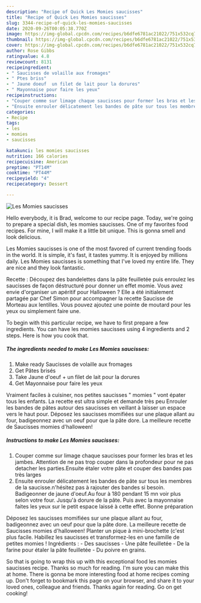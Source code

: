 ```yaml
---
description: "Recipe of Quick Les Momies saucisses"
title: "Recipe of Quick Les Momies saucisses"
slug: 3344-recipe-of-quick-les-momies-saucisses
date: 2020-09-26T00:05:38.770Z
image: https://img-global.cpcdn.com/recipes/b6dfe6781ac21022/751x532cq70/les-momies-saucisses-photo-principale-de-la-recette.jpg
thumbnail: https://img-global.cpcdn.com/recipes/b6dfe6781ac21022/751x532cq70/les-momies-saucisses-photo-principale-de-la-recette.jpg
cover: https://img-global.cpcdn.com/recipes/b6dfe6781ac21022/751x532cq70/les-momies-saucisses-photo-principale-de-la-recette.jpg
author: Rose Gibbs
ratingvalue: 4.8
reviewcount: 8131
recipeingredient:
- " Saucisses de volaille aux fromages"
- " Ptes briss"
- " Jaune doeuf  un filet de lait pour la dorures"
- " Mayonnaise pour faire les yeux"
recipeinstructions:
- "Couper comme sur limage chaque saucisses pour former les bras et les jambes. Attention de ne pas trop couper dans la profondeur pour ne pas detacher les parties.Ensuite étaler votre pâte et couper des bandes pas très larges"
- "Ensuite enrouler délicatement les bandes de pâte sur tous les membres de la saucisse.n&#39;hésitez pas à rajouter des bandes si besoin. Badigeonner de jaune d&#39;oeuf.Au four à 180 pendant 15 mn voir plus selon votre four. Jusqu&#39;à dorure de la pâte. Puis avec la mayonnaise faites les yeux sur le petit espace laissé à cette effet. Bonne préparation"
categories:
- Recipe
tags:
- les
- momies
- saucisses

katakunci: les momies saucisses 
nutrition: 166 calories
recipecuisine: American
preptime: "PT14M"
cooktime: "PT44M"
recipeyield: "4"
recipecategory: Dessert

---
```



![Les Momies saucisses](https://img-global.cpcdn.com/recipes/b6dfe6781ac21022/751x532cq70/les-momies-saucisses-photo-principale-de-la-recette.jpg)

Hello everybody, it is Brad, welcome to our recipe page. Today, we're going to prepare a special dish, les momies saucisses. One of my favorites food recipes. For mine, I will make it a little bit unique. This is gonna smell and look delicious.

Les Momies saucisses is one of the most favored of current trending foods in the world. It is simple, it's fast, it tastes yummy. It is enjoyed by millions daily. Les Momies saucisses is something that I've loved my entire life. They are nice and they look fantastic.

Recette : Découpez des bandelettes dans la pâte feuilletée puis enroulez les saucisses de façon déstructuré pour donner un effet momie. Vous avez envie d&#39;organiser un apéritif pour Halloween ? Elle a été initialement partagée par Chef Simon pour accompagner la recette Saucisse de Morteau aux lentilles. Vous pouvez ajoutez une pointe de moutard pour les yeux ou simplement faire une.


To begin with this particular recipe, we have to first prepare a few ingredients. You can have les momies saucisses using 4 ingredients and 2 steps. Here is how you cook that.

<!--inarticleads1-->

##### The ingredients needed to make Les Momies saucisses:

1. Make ready  Saucisses de volaille aux fromages
1. Get  Pâtes brisés
1. Take  Jaune d&#39;oeuf + un filet de lait pour la dorures
1. Get  Mayonnaise pour faire les yeux


Vraiment faciles à cuisiner, nos petites saucisses &#34; momies &#34; vont épater tous les enfants. La recette est ultra simple et demande très peu Enrouler les bandes de pâtes autour des saucisses en veillant à laisser un espace vers le haut pour. Déposez les saucisses momifiées sur une plaque allant au four, badigeonnez avec un oeuf pour que la pâte dore. La meilleure recette de Saucisses momies d&#39;halloween! 

<!--inarticleads2-->

##### Instructions to make Les Momies saucisses:

1. Couper comme sur limage chaque saucisses pour former les bras et les jambes. Attention de ne pas trop couper dans la profondeur pour ne pas detacher les parties.Ensuite étaler votre pâte et couper des bandes pas très larges
1. Ensuite enrouler délicatement les bandes de pâte sur tous les membres de la saucisse.n&#39;hésitez pas à rajouter des bandes si besoin. Badigeonner de jaune d&#39;oeuf.Au four à 180 pendant 15 mn voir plus selon votre four. Jusqu&#39;à dorure de la pâte. Puis avec la mayonnaise faites les yeux sur le petit espace laissé à cette effet. Bonne préparation


Déposez les saucisses momifiées sur une plaque allant au four, badigeonnez avec un oeuf pour que la pâte dore. La meilleure recette de Saucisses momies d&#39;halloween! Planter un pique à mini-brochette (c&#39;est plus facile. Habillez les saucisses et transformez-les en une famille de petites momies ! Ingrédients : - Des saucisses - Une pâte feuilletée - De la farine pour étaler la pâte feuilletée - Du poivre en grains. 

So that is going to wrap this up with this exceptional food les momies saucisses recipe. Thanks so much for reading. I'm sure you can make this at home. There is gonna be more interesting food at home recipes coming up. Don't forget to bookmark this page on your browser, and share it to your loved ones, colleague and friends. Thanks again for reading. Go on get cooking!
